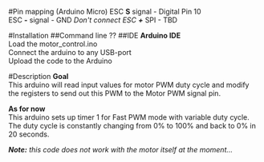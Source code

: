 #Pin mapping (Arduino Micro)
ESC __S__ signal - Digital Pin 10  
ESC __-__ signal - GND 
_Don't connect ESC __+___
SPI - TBD

#Installation
##Command line
??
##IDE
__Arduino IDE__  
Load the motor_control.ino  
Connect the arduino to any USB-port  
Upload the code to the Arduino

#Description
__Goal__  
This arduino will read input values for motor PWM duty cycle and modify the registers to send out this PWM to the Motor PWM signal pin.

__As for now__  
This arduino sets up timer 1 for Fast PWM mode with variable duty cycle.  
The duty cycle is constantly changing from 0% to 100% and back to 0% in 20 seconds.  

_**Note:** this code does not work with the motor itself at the moment..._